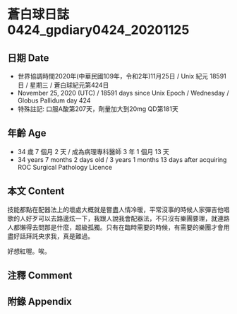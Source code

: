 [_metadata_:encoding]: - "utf-8"
[_metadata_:language]: - "zh-Hant-TW"
[_metadata_:fileformat]: - "markdown"
[_metadata_:MIME_type]: - "text/plain"
[_metadata_:markdown_version]: - "commonmark version 0.29"
[_metadata_:markdown_spec]: - "https://spec.commonmark.org/0.29/"

# 蒼白球日誌0424_gpdiary0424_20201125 #

## 日期 Date ##

* 世界協調時間2020年(中華民國109年，令和2年)11月25日 / Unix 紀元 18591 日 / 星期三 / 蒼白球紀元第424日
* November 25, 2020 (UTC) / 18591 days since Unix Epoch / Wednesday / Globus Pallidum day 424
* 特殊註記: 口服A酸第207天，劑量加大到20mg QD第181天

## 年齡 Age ##

* 34 歲 7 個月 2 天 / 成為病理專科醫師 3 年 1 個月 13 天
* 34 years 7 months 2 days old / 3 years 1 months 13 days after acquiring ROC Surgical Pathology Licence

## 本文 Content ##

技能都點在配器法上的壞處大概就是嘗盡人情冷暖，平常沒事的時候人家彈吉他唱歌的人好歹可以去路邊炫一下，我跟人說我會配器法，不只沒有樂團要理，就連路人都懶得去問那是什麼，超級孤獨。只有在臨時需要的時候，有需要的樂團才會用盡好話拜託央求我，真是難過。 

好想紅喔。唉。

## 注釋 Comment ##


## 附錄 Appendix ##

